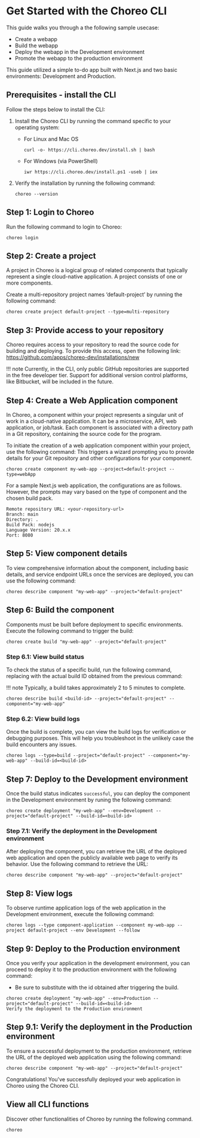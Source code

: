 # Get Started with the Choreo CLI 

This guide walks you through a the following sample usecase:
- Create a webapp
- Build the webapp
- Deploy the webapp in the Development environment
- Promote the webapp to the production environment

This guide utilized a simple to-do app built with Next.js and two basic environments: Development and Production.

## Prerequisites - install the CLI

Follow the steps below to install the CLI:  

1. Install the Choreo CLI by running the command specific to your operating system:

    - For Linux and Mac OS
        ```
        curl -o- https://cli.choreo.dev/install.sh | bash
        ```

    - For Windows (via PowerShell)
        ```
        iwr https://cli.choreo.dev/install.ps1 -useb | iex
        ```

2. Verify the installation by running the following command:

    ```
    choreo --version
    ```

## Step 1: Login to Choreo 

Run the following command to login to Choreo:  

```
choreo login
```

## Step 2: Create a project 

A project in Choreo is a logical group of related components that typically represent a single cloud-native application. A project consists of one or more components.

Create a multi-repository project names ‘default-project’ by running the following command:

```
choreo create project default-project --type=multi-repository
```

## Step 3: Provide access to your repository

Choreo requires access to your repository to read the source code for building and deploying. To provide this access, open the following link:
https://github.com/apps/choreo-dev/installations/new

!!! note
    Currently, in the CLI, only public GitHub repositories are supported in the free developer tier. Support for additional version control platforms, like Bitbucket, will be included in the future.

## Step 4: Create a Web Application component

In Choreo, a component within your project represents a singular unit of work in a cloud-native application. It can be a microservice, API, web application, or job/task. Each component is associated with a directory path in a Git repository, containing the source code for the program.

To initiate the creation of a web application component within your project, use the following command:
This triggers a wizard prompting you to provide details for your Git repository and other configurations for your component.

```
choreo create component my-web-app --project=default-project --type=webApp
```

For a sample Next.js web application, the configurations are as follows. However,  the prompts may vary based on the type of component and the chosen build pack. 

```
Remote repository URL: <your-repository-url>
Branch: main
Directory: .
Build Pack: nodejs
Language Version: 20.x.x
Port: 8080
```

## Step 5: View component details

To view comprehensive information about the component, including basic details, and service endpoint URLs once the services are deployed, you can use the following command:

```
choreo describe component "my-web-app" --project="default-project"
```

## Step 6: Build the component

Components must be built before deployment to specific environments. Execute the following command to trigger the build:

```
choreo create build "my-web-app" --project="default-project"
```

### Step 6.1: View build status

To check the status of a specific build, run the following command, replacing <build-id> with the actual build ID obtained from the previous command:

!!! note 
    Typically, a build takes approximately 2 to 5 minutes to complete.

```
choreo describe build <build-id> --project="default-project" --component="my-web-app"
```

### Step 6.2: View build logs

Once the build is complete, you can view the build logs for verification or debugging purposes. This will help you troubleshoot in the unlikely case the build encounters any issues.

```
choreo logs --type=build --project="default-project" --component="my-web-app" --build-id=<build-id>
```

## Step 7: Deploy to the Development environment

Once the build status indicates `successful`, you can deploy the component in the Development environment by runing the following command:

```
choreo create deployment "my-web-app" --env=Development --project="default-project" --build-id=<build-id>
```

### Step 7.1: Verify the deployment in the Development environment

After deploying the component,  you can retrieve the URL of the deployed web application and open the publicly available web page to verify its behavior. Use the following command to retrieve the URL:

```
choreo describe component "my-web-app" --project="default-project"
```

## Step 8: View logs

To observe runtime application logs of the web application in the Development environment, execute the following command:

```
choreo logs --type component-application --component my-web-app --project default-project --env Development --follow
```

## Step 9: Deploy to the Production environment

Once you verify your application in the development environment, you can proceed to deploy it to the production environment with the following command: 

- Be sure to substitute <build-id> with the id obtained after triggering the build.

```
choreo create deployment "my-web-app" --env=Production --project="default-project" --build-id=<build-id>
Verify the deployment to the Production environment
```

## Step 9.1: Verify the deployment in the Production environment

To ensure a successful deployment to the production environment, retrieve the URL of the deployed web application using the following command:

```
choreo describe component "my-web-app" --project="default-project"
```

Congratulations! You've successfully deployed your web application in Choreo using the Choreo CLI. 

## View all CLI functions

Discover other functionalities of Choreo by running the following command.

```
choreo
```
